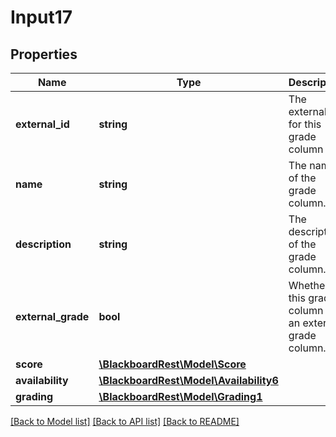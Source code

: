 # Input17

## Properties
Name | Type | Description | Notes
------------ | ------------- | ------------- | -------------
**external_id** | **string** | The externalId for this grade column | [optional] 
**name** | **string** | The name of the grade column. | [optional] 
**description** | **string** | The description of the grade column. | [optional] 
**external_grade** | **bool** | Whether this grade column is an external grade column. | [optional] 
**score** | [**\BlackboardRest\Model\Score**](Score.md) |  | [optional] 
**availability** | [**\BlackboardRest\Model\Availability6**](Availability6.md) |  | [optional] 
**grading** | [**\BlackboardRest\Model\Grading1**](Grading1.md) |  | [optional] 

[[Back to Model list]](../README.md#documentation-for-models) [[Back to API list]](../README.md#documentation-for-api-endpoints) [[Back to README]](../README.md)


